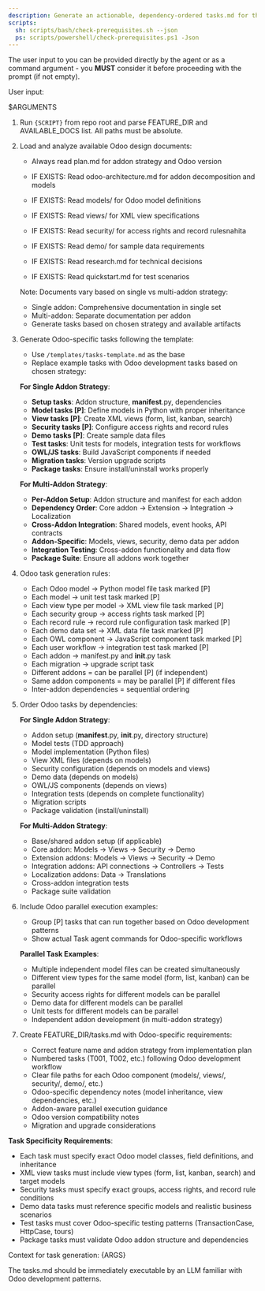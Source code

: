 ```yaml
---
description: Generate an actionable, dependency-ordered tasks.md for the feature based on available design artifacts.
scripts:
  sh: scripts/bash/check-prerequisites.sh --json
  ps: scripts/powershell/check-prerequisites.ps1 -Json
---
```


The user input to you can be provided directly by the agent or as a command argument - you **MUST** consider it before proceeding with the prompt (if not empty).

User input:

$ARGUMENTS

1. Run `{SCRIPT}` from repo root and parse FEATURE_DIR and AVAILABLE_DOCS list. All paths must be absolute.
2. Load and analyze available Odoo design documents:
   - Always read plan.md for addon strategy and Odoo version
   - IF EXISTS: Read odoo-architecture.md for addon decomposition and models
   - IF EXISTS: Read models/ for Odoo model definitions
   - IF EXISTS: Read views/ for XML view specifications
   - IF EXISTS: Read security/ for access rights and record rulesnahita
   
   - IF EXISTS: Read demo/ for sample data requirements
   - IF EXISTS: Read research.md for technical decisions
   - IF EXISTS: Read quickstart.md for test scenarios

   Note: Documents vary based on single vs multi-addon strategy:
   - Single addon: Comprehensive documentation in single set
   - Multi-addon: Separate documentation per addon
   - Generate tasks based on chosen strategy and available artifacts

3. Generate Odoo-specific tasks following the template:
   - Use `/templates/tasks-template.md` as the base
   - Replace example tasks with Odoo development tasks based on chosen strategy:

   **For Single Addon Strategy**:
     * **Setup tasks**: Addon structure, __manifest__.py, dependencies
     * **Model tasks [P]**: Define models in Python with proper inheritance
     * **View tasks [P]**: Create XML views (form, list, kanban, search)
     * **Security tasks [P]**: Configure access rights and record rules
     * **Demo tasks [P]**: Create sample data files
     * **Test tasks**: Unit tests for models, integration tests for workflows
     * **OWL/JS tasks**: Build JavaScript components if needed
     * **Migration tasks**: Version upgrade scripts
     * **Package tasks**: Ensure install/uninstall works properly

   **For Multi-Addon Strategy**:
     * **Per-Addon Setup**: Addon structure and manifest for each addon
     * **Dependency Order**: Core addon → Extension → Integration → Localization
     * **Cross-Addon Integration**: Shared models, event hooks, API contracts
     * **Addon-Specific**: Models, views, security, demo data per addon
     * **Integration Testing**: Cross-addon functionality and data flow
     * **Package Suite**: Ensure all addons work together

4. Odoo task generation rules:
   - Each Odoo model → Python model file task marked [P]
   - Each model → unit test task marked [P]
   - Each view type per model → XML view file task marked [P]
   - Each security group → access rights task marked [P]
   - Each record rule → record rule configuration task marked [P]
   - Each demo data set → XML data file task marked [P]
   - Each OWL component → JavaScript component task marked [P]
   - Each user workflow → integration test task marked [P]
   - Each addon → manifest.py and __init__.py task
   - Each migration → upgrade script task
   - Different addons = can be parallel [P] (if independent)
   - Same addon components = may be parallel [P] if different files
   - Inter-addon dependencies = sequential ordering

5. Order Odoo tasks by dependencies:

   **For Single Addon Strategy**:
   - Addon setup (__manifest__.py, __init__.py, directory structure)
   - Model tests (TDD approach)
   - Model implementation (Python files)
   - View XML files (depends on models)
   - Security configuration (depends on models and views)
   - Demo data (depends on models)
   - OWL/JS components (depends on views)
   - Integration tests (depends on complete functionality)
   - Migration scripts
   - Package validation (install/uninstall)

   **For Multi-Addon Strategy**:
   - Base/shared addon setup (if applicable)
   - Core addon: Models → Views → Security → Demo
   - Extension addons: Models → Views → Security → Demo
   - Integration addons: API connections → Controllers → Tests
   - Localization addons: Data → Translations
   - Cross-addon integration tests
   - Package suite validation

6. Include Odoo parallel execution examples:
   - Group [P] tasks that can run together based on Odoo development patterns
   - Show actual Task agent commands for Odoo-specific workflows

   **Parallel Task Examples**:
   - Multiple independent model files can be created simultaneously
   - Different view types for the same model (form, list, kanban) can be parallel
   - Security access rights for different models can be parallel
   - Demo data for different models can be parallel
   - Unit tests for different models can be parallel
   - Independent addon development (in multi-addon strategy)

7. Create FEATURE_DIR/tasks.md with Odoo-specific requirements:
   - Correct feature name and addon strategy from implementation plan
   - Numbered tasks (T001, T002, etc.) following Odoo development workflow
   - Clear file paths for each Odoo component (models/, views/, security/, demo/, etc.)
   - Odoo-specific dependency notes (model inheritance, view dependencies, etc.)
   - Addon-aware parallel execution guidance
   - Odoo version compatibility notes
   - Migration and upgrade considerations

**Task Specificity Requirements**:
- Each task must specify exact Odoo model classes, field definitions, and inheritance
- XML view tasks must include view types (form, list, kanban, search) and target models
- Security tasks must specify exact groups, access rights, and record rule conditions
- Demo data tasks must reference specific models and realistic business scenarios
- Test tasks must cover Odoo-specific testing patterns (TransactionCase, HttpCase, tours)
- Package tasks must validate Odoo addon structure and dependencies

Context for task generation: {ARGS}

The tasks.md should be immediately executable by an LLM familiar with Odoo development patterns.
